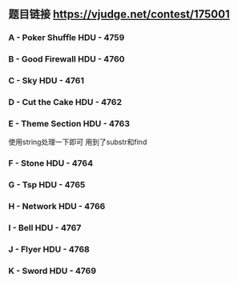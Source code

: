 ## 题目链接 https://vjudge.net/contest/175001
### A - Poker Shuffle HDU - 4759 


### B - Good Firewall HDU - 4760 


### C - Sky HDU - 4761 



### D - Cut the Cake HDU - 4762 



### E - Theme Section HDU - 4763 
使用string处理一下即可 用到了substr和find


### F - Stone HDU - 4764 



### G - Tsp HDU - 4765 



### H - Network HDU - 4766 



### I - Bell HDU - 4767 



### J - Flyer HDU - 4768 


### K - Sword HDU - 4769 



